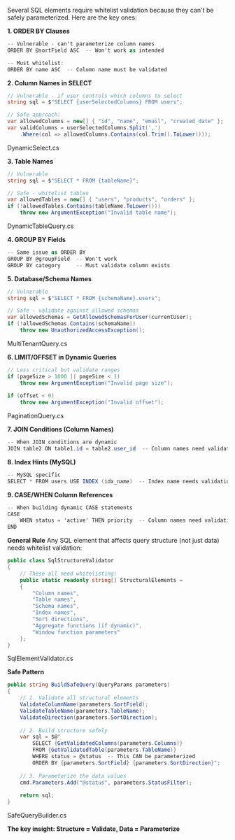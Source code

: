 Several SQL elements require whitelist validation because they can't be safely parameterized. Here are the key ones:

**1. ORDER BY Clauses**
```c#
-- Vulnerable - can't parameterize column names
ORDER BY @sortField ASC  -- Won't work as intended

-- Must whitelist:
ORDER BY name ASC  -- Column name must be validated
```

**2. Column Names in SELECT**
```c#
// Vulnerable - if user controls which columns to select
string sql = $"SELECT {userSelectedColumns} FROM users";

// Safe approach:
var allowedColumns = new[] { "id", "name", "email", "created_date" };
var validColumns = userSelectedColumns.Split(',')
    .Where(col => allowedColumns.Contains(col.Trim().ToLower()));
```
DynamicSelect.cs

**3. Table Names**
```c#
// Vulnerable
string sql = $"SELECT * FROM {tableName}";

// Safe - whitelist tables
var allowedTables = new[] { "users", "products", "orders" };
if (!allowedTables.Contains(tableName.ToLower()))
    throw new ArgumentException("Invalid table name");
```
DynamicTableQuery.cs

**4. GROUP BY Fields**
```c#
-- Same issue as ORDER BY
GROUP BY @groupField  -- Won't work
GROUP BY category     -- Must validate column exists
```

**5. Database/Schema Names**
```c#
// Vulnerable
string sql = $"SELECT * FROM {schemaName}.users";

// Safe - validate against allowed schemas
var allowedSchemas = GetAllowedSchemasForUser(currentUser);
if (!allowedSchemas.Contains(schemaName))
    throw new UnauthorizedAccessException();
```
MultiTenantQuery.cs

**6. LIMIT/OFFSET in Dynamic Queries**
```c#
// Less critical but validate ranges
if (pageSize > 1000 || pageSize < 1)
    throw new ArgumentException("Invalid page size");
    
if (offset < 0)
    throw new ArgumentException("Invalid offset");
```
PaginationQuery.cs

**7. JOIN Conditions (Column Names)**
```c#
-- When JOIN conditions are dynamic
JOIN table2 ON table1.id = table2.user_id  -- Column names need validation
```

**8. Index Hints (MySQL)**
```c#
-- MySQL specific
SELECT * FROM users USE INDEX (idx_name)  -- Index name needs validation
```

**9. CASE/WHEN Column References**
```c#
-- When building dynamic CASE statements
CASE 
    WHEN status = 'active' THEN priority  -- Column names need validation
END
```

**General Rule**
Any SQL element that affects query structure (not just data) needs whitelist validation:
```c#
public class SqlStructureValidator
{
    // These all need whitelisting:
    public static readonly string[] StructuralElements = 
    {
        "Column names",
        "Table names", 
        "Schema names",
        "Index names",
        "Sort directions",
        "Aggregate functions (if dynamic)",
        "Window function parameters"
    };
}
```

SqlElementValidator.cs

**Safe Pattern**
```c#
public string BuildSafeQuery(QueryParams parameters)
{
    // 1. Validate all structural elements
    ValidateColumnName(parameters.SortField);
    ValidateTableName(parameters.TableName);
    ValidateDirection(parameters.SortDirection);
    
    // 2. Build structure safely
    var sql = $@"
        SELECT {GetValidatedColumns(parameters.Columns)}
        FROM {GetValidatedTable(parameters.TableName)}
        WHERE status = @status  -- This CAN be parameterized
        ORDER BY {parameters.SortField} {parameters.SortDirection}";
    
    // 3. Parameterize the data values
    cmd.Parameters.Add("@status", parameters.StatusFilter);
    
    return sql;
}
```
SafeQueryBuilder.cs

**The key insight: Structure = Validate, Data = Parameterize**
